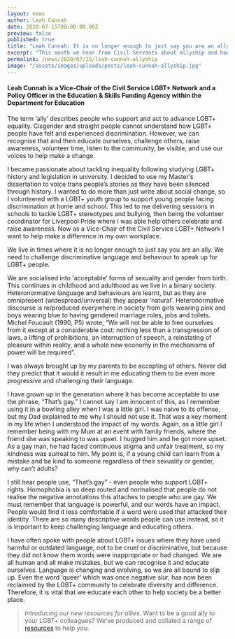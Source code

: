 ```yaml
---
layout: news
author: Leah Cunnah
date: 2020-07-15T00:00:00.00Z
preview: false
published: true
title: "Leah Cunnah: It is no longer enough to just say you are an ally. We need to challenge discriminative language and behaviour to speak up for LGBT+ people"
excerpt: "This month we hear from Civil Servants about allyship and how to be a good ally."
permalink: /news/2020/07/15/leah-cunnah-allyship
image: "/assets/images/uploads/posts/leah-cunnah-allyship.jpg"
---
```


#### Leah Cunnah is a Vice-Chair of the Civil Service LGBT+ Network and a Policy Officer in the Education & Skills Funding Agency within the Department for Education

The term ‘ally’ describes people who support and act to advance LGBT+ equality. Cisgender and straight people cannot understand how LGBT+ people have felt and experienced discrimination. However, we can recognise that and then educate ourselves, challenge others, raise awareness, volunteer time, listen to the community, be visible, and use our voices to help make a change. 

I became passionate about tackling inequality following studying LGBT+ history and legislation in university. I decided to use my Master’s dissertation to voice trans people’s stories as they have been silenced through history. I wanted to do more than just write about social change, so I volunteered with a LGBT+ youth group to support young people facing discrimination at home and school. This led to me delivering sessions in schools to tackle LGBT+ stereotypes and bullying, then being the volunteer coordinator for Liverpool Pride where I was able help others celebrate and raise awareness. Now as a Vice-Chair of the Civil Service LGBT+ Network I want to help make a difference in my own workplace. 

We live in times where it is no longer enough to just say you are an ally. We need to challenge discriminative language and behaviour to speak up for LGBT+ people.

We are socialised into ‘acceptable’ forms of sexuality and gender from birth. This continues in childhood and adulthood as we live in a binary society. Heteronormative language and behaviours are learnt, but as they are omnipresent (widespread/universal) they appear ‘natural’. Heteronormative discourse is re/produced everywhere in society from girls wearing pink and boys wearing blue to having gendered marriage roles, jobs and toilets. Michel Foucault (1990, P5) wrote, “We will not be able to free ourselves from it except at a considerable cost: nothing less than a transgression of laws, a lifting of prohibitions, an interruption of speech, a reinstating of pleasure within reality, and a whole new economy in the mechanisms of power will be required”.

I was always brought up by my parents to be accepting of others. Never did they predict that it would it result in me educating them to be even more progressive and challenging their language. 

I have grown up in the generation where it has become acceptable to use the phrase, “That’s gay.” I cannot say I am innocent of this, as I remember using it in a bowling alley when I was a little girl. I was naive to its offense, but my Dad explained to me why I should not use it. That was a key moment in my life when I understood the impact of my words. Again, as a little girl I remember being with my Mum at an event with family friends, where the friend she was speaking to was upset. I hugged him and he got more upset. As a gay man, he had faced continuous stigma and unfair treatment, so my kindness was surreal to him. My point is, if a young child can learn from a mistake and be kind to someone regardless of their sexuality or gender, why can’t adults?

I still hear people use, “That’s gay” - even people who support LGBT+ rights. Homophobia is so deep routed and normalised that people do not realise the negative annotations this attaches to people who are gay. We must remember that language is powerful, and our words have an impact. People would find it less comfortable if a word were used that attacked their identity. There are so many descriptive words people can use instead, so it is important to keep challenging language and educating others. 

I have often spoke with people about LGBT+ issues where they have used harmful or outdated language, not to be cruel or discriminative, but because they did not know them words were inappropriate or had changed. We are all human and all make mistakes, but we can recognise it and educate ourselves. Language is changing and evolving, so we are all bound to slip up. Even the word ‘queer’ which was once negative slur, has now been reclaimed by the LGBT+ community to celebrate diversity and difference. Therefore, it is vital that we educate each other to help society be a better place.
  
> *Introducing our new resources for allies.* Want to be a good ally to your LGBT+ colleagues? We’ve produced and collated a range of [resources](/publication/allies-resources) to help you.
